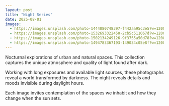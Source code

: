 ```yaml
---
layout: post
title: "Night Series"
date: 2025-08-01
images:
  - https://images.unsplash.com/photo-1444080748397-f442aa95c3e5?w=1200&q=80
  - https://images.unsplash.com/photo-1532693322450-2cb5c511067d?w=1200&q=80
  - https://images.unsplash.com/photo-1502134249126-9f3755a50d78?w=1200&q=80
  - https://images.unsplash.com/photo-1494783367193-149034c05e8f?w=1200&q=80
---
```


Nocturnal explorations of urban and natural spaces. This collection captures the unique atmosphere and quality of light found after dark.

Working with long exposures and available light sources, these photographs reveal a world transformed by darkness. The night reveals details and moods invisible during daylight hours.

Each image invites contemplation of the spaces we inhabit and how they change when the sun sets.
